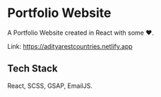 
# Portfolio Website

A Portfolio Website created in React with some ❤. 

Link: https://adityarestcountries.netlify.app

## Tech Stack

React, SCSS, GSAP, EmailJS.
